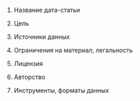 1. Название дата-статьи


2. Цель


3. Источники данных

4. Ограничения на материал, легальность


5. Лицензия


6. Авторство


7. Инструменты, форматы данных

